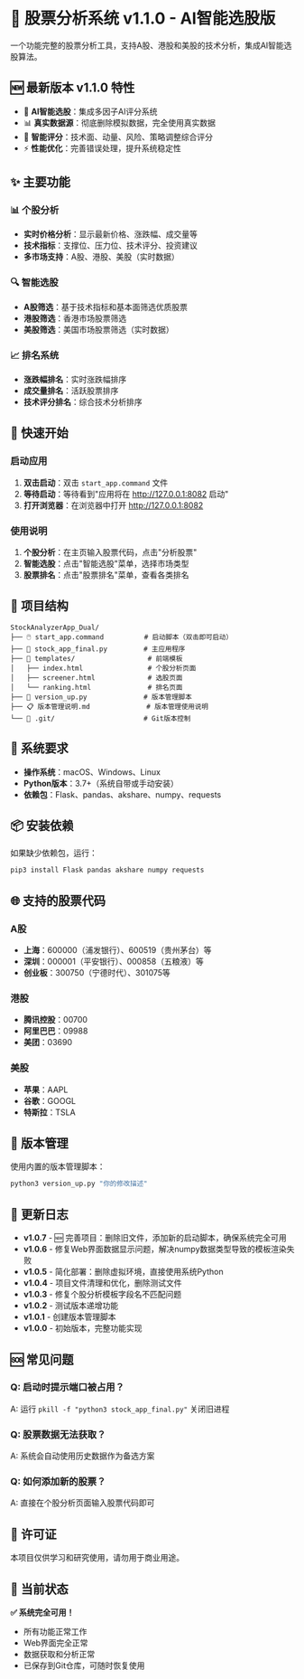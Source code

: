 # 🚀 股票分析系统 v1.1.0 - AI智能选股版

一个功能完整的股票分析工具，支持A股、港股和美股的技术分析，集成AI智能选股算法。

## 🆕 最新版本 v1.1.0 特性
- 🤖 **AI智能选股**：集成多因子AI评分系统
- 📊 **真实数据源**：彻底删除模拟数据，完全使用真实数据
- 🎯 **智能评分**：技术面、动量、风险、策略调整综合评分
- ⚡ **性能优化**：完善错误处理，提升系统稳定性

## ✨ 主要功能

### 📊 个股分析
- **实时价格分析**：显示最新价格、涨跌幅、成交量等
- **技术指标**：支撑位、压力位、技术评分、投资建议
- **多市场支持**：A股、港股、美股（实时数据）

### 🔍 智能选股
- **A股筛选**：基于技术指标和基本面筛选优质股票
- **港股筛选**：香港市场股票筛选
- **美股筛选**：美国市场股票筛选（实时数据）

### 📈 排名系统
- **涨跌幅排名**：实时涨跌幅排序
- **成交量排名**：活跃股票排序
- **技术评分排名**：综合技术分析排序

## 🚀 快速开始

### 启动应用
1. **双击启动**：双击 `start_app.command` 文件
2. **等待启动**：等待看到"应用将在 http://127.0.0.1:8082 启动"
3. **打开浏览器**：在浏览器中打开 http://127.0.0.1:8082

### 使用说明
1. **个股分析**：在主页输入股票代码，点击"分析股票"
2. **智能选股**：点击"智能选股"菜单，选择市场类型
3. **股票排名**：点击"股票排名"菜单，查看各类排名

## 📁 项目结构

```
StockAnalyzerApp_Dual/
├── 🖱️ start_app.command          # 启动脚本（双击即可启动）
├── 🐍 stock_app_final.py         # 主应用程序
├── 🎨 templates/                  # 前端模板
│   ├── index.html                # 个股分析页面
│   ├── screener.html             # 选股页面
│   └── ranking.html              # 排名页面
├── 🔄 version_up.py              # 版本管理脚本
├── 📋 版本管理说明.md              # 版本管理使用说明
└── 🔧 .git/                      # Git版本控制
```

## 🔧 系统要求

- **操作系统**：macOS、Windows、Linux
- **Python版本**：3.7+（系统自带或手动安装）
- **依赖包**：Flask、pandas、akshare、numpy、requests

## 📦 安装依赖

如果缺少依赖包，运行：
```bash
pip3 install Flask pandas akshare numpy requests
```

## 🌐 支持的股票代码

### A股
- **上海**：600000（浦发银行）、600519（贵州茅台）等
- **深圳**：000001（平安银行）、000858（五粮液）等
- **创业板**：300750（宁德时代）、301075等

### 港股
- **腾讯控股**：00700
- **阿里巴巴**：09988
- **美团**：03690

### 美股
- **苹果**：AAPL
- **谷歌**：GOOGL
- **特斯拉**：TSLA

## 🔄 版本管理

使用内置的版本管理脚本：
```bash
python3 version_up.py "你的修改描述"
```

## 📝 更新日志

- **v1.0.7** - 🆕 完善项目：删除旧文件，添加新的启动脚本，确保系统完全可用
- **v1.0.6** - 修复Web界面数据显示问题，解决numpy数据类型导致的模板渲染失败
- **v1.0.5** - 简化部署：删除虚拟环境，直接使用系统Python
- **v1.0.4** - 项目文件清理和优化，删除测试文件
- **v1.0.3** - 修复个股分析模板字段名不匹配问题
- **v1.0.2** - 测试版本递增功能
- **v1.0.1** - 创建版本管理脚本
- **v1.0.0** - 初始版本，完整功能实现

## 🆘 常见问题

### Q: 启动时提示端口被占用？
A: 运行 `pkill -f "python3 stock_app_final.py"` 关闭旧进程

### Q: 股票数据无法获取？
A: 系统会自动使用历史数据作为备选方案

### Q: 如何添加新的股票？
A: 直接在个股分析页面输入股票代码即可

## 📄 许可证

本项目仅供学习和研究使用，请勿用于商业用途。

## 🎯 当前状态

**✅ 系统完全可用！**
- 所有功能正常工作
- Web界面完全正常
- 数据获取和分析正常
- 已保存到Git仓库，可随时恢复使用
